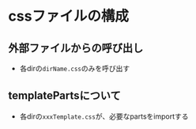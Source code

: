 # cssファイルの構成

## 外部ファイルからの呼び出し
- 各dirの```dirName.css```のみを呼び出す

## templatePartsについて
- 各dirの```xxxTemplate.css```が、必要なpartsをimportする